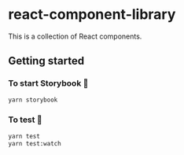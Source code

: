 # react-component-library

This is a collection of React components.

## Getting started

### To start Storybook 🎉

```bash
yarn storybook
```

### To test 🧪

```bash
yarn test
yarn test:watch
```
